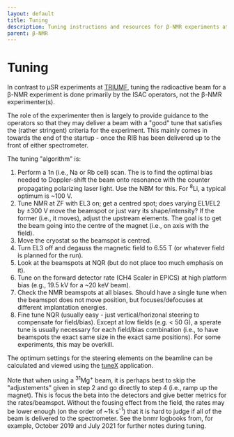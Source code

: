 ```yaml
---
layout: default
title: Tuning
description: Tuning instructions and resources for β-NMR experiments at TRIUMF.
parent: β-NMR
---
```


# Tuning

In contrast to μSR experiments at [TRIUMF],
tuning the radioactive beam for a
β-NMR experiment is done primarily by the ISAC operators,
not the β-NMR experimenter(s).

The role of the experimenter then is largely to provide guidance to the
operators so that they may deliver a beam with a "good" tune that satisfies the
(rather stringent) criteria for the experiment.
This mainly comes in towards the end of the startup - once the RIB has been
delivered up to the front of either spectrometer.

The tuning "algorithm" is:

1. Perform a 1n (i.e., Na or Rb cell) scan. The is to find the optimal bias
   needed to Doppler-shift the beam onto resonance with the counter propagating
   polarizing laser light. Use the NBM for this. For <sup>8</sup>Li, a typical
   optimum is ~100 V.
2. Tune NMR at ZF with EL3 on; get a centred spot; does varying EL1/EL2 by 
   ±300 V move the beamspot or just vary its shape/intensity? If the former
   (i.e., it moves), adjust the upstream elements. The goal is to get the beam
   going into the centre of the magnet (i.e., on axis with the field).
3. Move the cryostat so the beamspot is centred.
4. Turn EL3 off and degauss the magnetic field to 6.55 T (or whatever field is
   planned for the run).
5. Look at the beamspots at NQR (but do not place too much emphasis on it).
6. Tune on the forward detector rate (CH4 Scaler in EPICS) at high platform bias
   (e.g., 19.5 kV for a ~20 keV beam).
7. Check the NMR beamspots at all biases. Should have a single tune when the
   beamspot does not move position, but focuses/defocuses at different implantation energies.
8. Fine tune NQR (usually easy - just vertical/horizonal steering to compensate
   for field/bias). Except at low fields (e.g. < 50 G), a sperate tune is
   usually necessary for each field/bias combination (i.e., to have beamspots
   the exact same size in the exact same positions). For some experiments, this
   may be overkill.

The optimum settings for the steering elements on the beamline can be calculated
and viewed using the [tuneX] application.

Note that when using a <sup>31</sup>Mg<sup>+</sup> beam, it is perhaps best to
skip the "adjustements" given in step 2 and go directly to step 4 (i.e., ramp
up the magnet). This is focus the beta into the detectors and give better
metrics for the rates/beamspot. Without the fousing effect from the field, the
rates may be lower enough (on the order of ~1k s<sup>-1</sup>) that it is hard
to judge if all of the beam is delivered to the spectrometer.
See the bnmr logbooks from, for example, October 2019 and July 2021 for further
notes during tuning.

[EPICS]: https://en.wikipedia.org/wiki/EPICS
[TRIUMF]: https://www.triumf.ca/
[tuneX]: https://beta.hla.triumf.ca/beam/tuneX/
